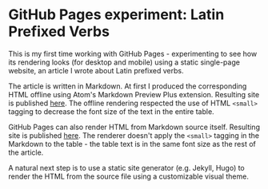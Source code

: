 # GitHub Pages experiment: Latin Prefixed Verbs

This is my first time working with GitHub Pages - experimenting to see how its rendering looks (for desktop and mobile) using a static single-page website, an article I wrote about Latin prefixed verbs.

The article is written in Markdown. At first I produced the corresponding HTML offline using Atom's Markdown Preview Plus extension. Resulting site is published [here](https://jnfischer.github.io/github-pages-experiment/prefixedverbs.md.html). The offline rendering respected the use of HTML `<small>` tagging to decrease the font size of the text in the entire table.

GitHub Pages can also render HTML from Markdown source itself. Resulting site is published [here](https://jnfischer.github.io/github-pages-experiment/prefixedverbs.html). The renderer doesn't apply the `<small>` tagging in the Markdown to the table - the table text is in the same font size as the rest of the article.

A natural next step is to use a static site generator (e.g. Jekyll, Hugo) to render the HTML from the source file using a customizable visual theme.
